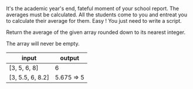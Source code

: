 It's the academic year's end, fateful moment of your school report. The averages must be calculated. All the students come to you and entreat you to calculate their average for them. Easy ! You just need to write a script.

Return the average of the given array rounded down to its nearest integer.

The array will never be empty.

|input| output|
| --------------- | ----------|
[3, 5, 6, 8] | 6
[3, 5.5, 6, 8.2] | 5.675 => 5

